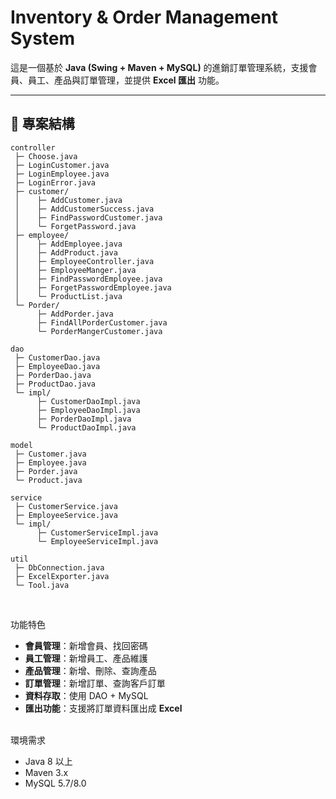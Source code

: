 # Inventory & Order Management System

這是一個基於 **Java (Swing + Maven + MySQL)** 的進銷訂單管理系統，支援會員、員工、產品與訂單管理，並提供 **Excel 匯出** 功能。

---

## 📂 專案結構
```
controller
 ├─ Choose.java
 ├─ LoginCustomer.java
 ├─ LoginEmployee.java
 ├─ LoginError.java
 ├─ customer/
 │    ├─ AddCustomer.java
 │    ├─ AddCustomerSuccess.java
 │    ├─ FindPasswordCustomer.java
 │    └─ ForgetPassword.java
 ├─ employee/
 │    ├─ AddEmployee.java
 │    ├─ AddProduct.java
 │    ├─ EmployeeController.java
 │    ├─ EmployeeManger.java
 │    ├─ FindPasswordEmployee.java
 │    ├─ ForgetPasswordEmployee.java
 │    └─ ProductList.java
 └─ Porder/
      ├─ AddPorder.java
      ├─ FindAllPorderCustomer.java
      └─ PorderMangerCustomer.java

dao
 ├─ CustomerDao.java
 ├─ EmployeeDao.java
 ├─ PorderDao.java
 ├─ ProductDao.java
 └─ impl/
      ├─ CustomerDaoImpl.java
      ├─ EmployeeDaoImpl.java
      ├─ PorderDaoImpl.java
      └─ ProductDaoImpl.java

model
 ├─ Customer.java
 ├─ Employee.java
 ├─ Porder.java
 └─ Product.java

service
 ├─ CustomerService.java
 ├─ EmployeeService.java
 └─ impl/
      ├─ CustomerServiceImpl.java
      └─ EmployeeServiceImpl.java

util
 ├─ DbConnection.java
 ├─ ExcelExporter.java
 └─ Tool.java
```


 <br>

 功能特色

- **會員管理**：新增會員、找回密碼  
- **員工管理**：新增員工、產品維護  
- **產品管理**：新增、刪除、查詢產品  
- **訂單管理**：新增訂單、查詢客戶訂單  
- **資料存取**：使用 DAO + MySQL  
- **匯出功能**：支援將訂單資料匯出成 **Excel**
<br>
環境需求

- Java 8 以上  
- Maven 3.x  
- MySQL 5.7/8.0  

